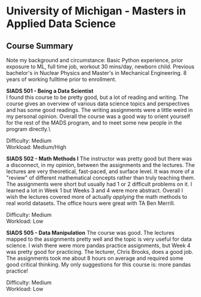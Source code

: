 # University of Michigan - Masters in Applied Data Science
## Course Summary

Note my background and circumstance: Basic Python experience, prior exposure to ML, full time job, workout 30 mins/day, newborn child. Previous bachelor's in Nuclear Physics and Master's in Mechanical Engineering. 8 years of working fulltime prior to enrollment.

**SIADS 501 - Being a Data Scientist**\
I found this course to be pretty good, but a lot of reading and writing. The course gives an overview of various data science topics and perspectives and has some good readings. The writing assignments were a little weird in my personal opinion. Overall the course was a good way to orient yourself for the rest of the MADS program, and to meet some new people in the program directly.\

Difficulty: Medium\
Workload: Medium/High

**SIADS 502 - Math Methods I**
The instructor was pretty good but there was a disconnect, in my opinion, between the assignments and the lectures. The lectures are very theoretical, fast-paced, and surface level. It was more of a "review" of different mathematical concepts rather than truly teaching them. The assignments were short but usually had 1 or 2 difficult problems on it. I learned a lot in Week 1 but Weeks 3 and 4 were more abstract. Overall I wish the lectures covered more of actually *applying* the math methods to real world datasets. The office hours were great with TA Ben Merrill.

Difficulty: Medium\
Workload: Low

**SIADS 505 - Data Manipulation**
The course was good. The lectures mapped to the assignments pretty well and the topic is very useful for data science. I wish there were more pandas practice assignments, but Week 4 was pretty good for practicing. The lecturer, Chris Brooks, does a good job. The assignments took me about 8 hours on average and required some good critical thinking. My only suggestions for this course is: more pandas practice!

Difficulty: Medium\
Workload: Low
